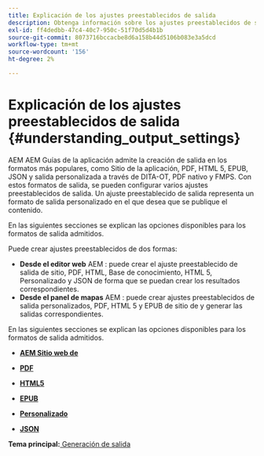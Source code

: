 ```yaml
---
title: Explicación de los ajustes preestablecidos de salida
description: Obtenga información sobre los ajustes preestablecidos de salida
exl-id: ff4dedbb-47c4-40c7-950c-51f70d5d4b1b
source-git-commit: 8073716bccacbe8d6a158b44d5106b083e3a5dcd
workflow-type: tm+mt
source-wordcount: '156'
ht-degree: 2%

---
```


# Explicación de los ajustes preestablecidos de salida {#understanding_output_settings}

AEM AEM Guías de la aplicación admite la creación de salida en los formatos más populares, como Sitio de la aplicación, PDF, HTML 5, EPUB, JSON y salida personalizada a través de DITA-OT, PDF nativo y FMPS. Con estos formatos de salida, se pueden configurar varios ajustes preestablecidos de salida. Un ajuste preestablecido de salida representa un formato de salida personalizado en el que desea que se publique el contenido.

En las siguientes secciones se explican las opciones disponibles para los formatos de salida admitidos.

Puede crear ajustes preestablecidos de dos formas:

- **Desde el editor web** AEM : puede crear el ajuste preestablecido de salida de sitio, PDF, HTML, Base de conocimiento, HTML 5, Personalizado y JSON de forma que se puedan crear los resultados correspondientes.
- **Desde el panel de mapas** AEM : puede crear ajustes preestablecidos de salida personalizados, PDF, HTML 5 y EPUB de sitio de y generar las salidas correspondientes.

En las siguientes secciones se explican las opciones disponibles para los formatos de salida admitidos.

- **[AEM Sitio web de](generate-output-aem-site.md)**

- **[PDF](generate-output-pdf.md)**

- **[HTML5](generate-output-html5.md)**

- **[EPUB](generate-output-epub.md)**

- **[Personalizado](generate-output-custom.md)**

- **[JSON](generate-output-json.md)**


**Tema principal:**[ Generación de salida](generate-output.md)
